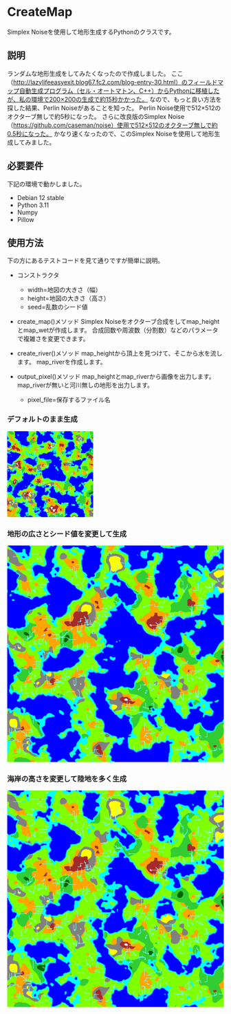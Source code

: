 # CreateMap
Simplex Noiseを使用して地形生成するPythonのクラスです。

## 説明
ランダムな地形生成をしてみたくなったので作成しました。
ここ（http://lazylifeeasyexit.blog67.fc2.com/blog-entry-30.html）のフィールドマップ自動生成プログラム（セル・オートマトン、C++）からPythonに移植したが、私の環境で200×200の生成で約15秒かかった。
なので、もっと良い方法を探した結果、Perlin Noiseがあることを知った。
Perlin Noise使用で512×512のオクターブ無しで約5秒になった。
さらに改良版のSimplex Noise（https://github.com/caseman/noise）使用で512×512のオクターブ無しで約0.5秒になった。
かなり速くなったので、このSimplex Noiseを使用して地形生成してみました。

## 必要要件
下記の環境で動かしました。  
- Debian 12 stable
- Python 3.11
- Numpy
- Pillow

## 使用方法
下の方にあるテストコードを見て通りですが簡単に説明。

- コンストラクタ
  - width=地図の大きさ（幅）
  - height=地図の大きさ（高さ）
  - seed=乱数のシード値

- create_map()メソッド
Simplex Noiseをオクターブ合成をしてmap_heightとmap_wetが作成します。
合成回数や周波数（分割数）などのパラメータで複雑さを変更できます。

- create_river()メソッド
map_heightから頂上を見つけて、そこから水を流します。
map_riverを作成します。

- output_pixel()メソッド
map_heightとmap_riverから画像を出力します。
map_riverが無いと河川無しの地形を出力します。
  - pixel_file=保存するファイル名

### デフォルトのまま生成
![test1](create_map_test@default.png)

### 地形の広さとシード値を変更して生成
![test2](create_map_test@512x512,seed=123.png)

### 海岸の高さを変更して陸地を多く生成
![test3](create_map_test@512x512,seed=123,coast=-0.1.png)

